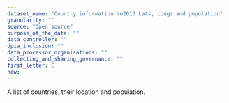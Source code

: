 ```yaml
---
dataset_name: "Country information \u2013 Lats, Longs and population"
granularity: ""
source: "Open source"
purpose_of_the_data: ""
data_controller: ""
dpia_inclusion: ""
data_processor_organisations: ""
collecting_and_sharing_governance: ""
first_letter: C
new: 
---
```

A list of countries, their location and population.